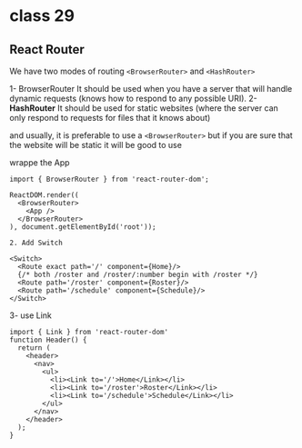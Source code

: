 # class 29
## React Router
We have two modes of routing ``<BrowserRouter>`` and ``<HashRouter>`` 

1- BrowserRouter It should be used when you have a server that will handle dynamic requests (knows how to respond to any possible URI). 
2- **HashRouter** It should be used for static websites (where the server can only respond to requests for files that it knows about)

and usually, it is preferable to use a ``<BrowserRouter>`` but if you are sure that the website will be static it will be good to use <HashRouter>

wrappe the App
```
import { BrowserRouter } from 'react-router-dom';

ReactDOM.render((
  <BrowserRouter>
    <App />
  </BrowserRouter>
), document.getElementById('root'));

2. Add Switch
```
```
<Switch>
  <Route exact path='/' component={Home}/>
  {/* both /roster and /roster/:number begin with /roster */}
  <Route path='/roster' component={Roster}/>
  <Route path='/schedule' component={Schedule}/>
</Switch>
```
3- use Link
```
import { Link } from 'react-router-dom'
function Header() {
  return (
    <header>
      <nav>
        <ul>
          <li><Link to='/'>Home</Link></li>
          <li><Link to='/roster'>Roster</Link></li>
          <li><Link to='/schedule'>Schedule</Link></li>
        </ul>
      </nav>
    </header>
  );
}
```